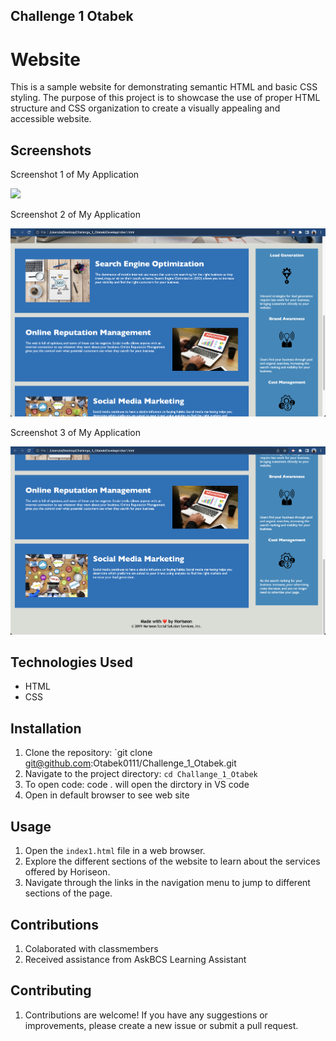 ## Challenge 1 Otabek

# Website

This is a sample website for demonstrating semantic HTML and basic CSS styling. The purpose of this project is to showcase the use of proper HTML structure and CSS organization to create a visually appealing and accessible website.

## Screenshots

Screenshot 1 of My Application

![](Develop/assets/images/web-screenshot-1.png)

Screenshot 2 of My Application

![](Develop/assets/images/web-screenshot-2.png)

Screenshot 3 of My Application

![](Develop/assets/images/web-screenshot-3.png)

## Technologies Used

- HTML
- CSS

## Installation

1. Clone the repository: `git clone git@github.com:Otabek0111/Challenge_1_Otabek.git
2. Navigate to the project directory: `cd Challange_1_Otabek`
3. To open code: code . will open the dirctory in VS code
4. Open in default browser to see web site

## Usage

1. Open the `index1.html` file in a web browser.
2. Explore the different sections of the website to learn about the services offered by Horiseon.
3. Navigate through the links in the navigation menu to jump to different sections of the page.

## Contributions 

1. Colaborated with classmembers 
2. Received assistance from AskBCS Learning Assistant 

## Contributing

1. Contributions are welcome! If you have any suggestions or improvements, please create a new issue or submit a pull request.
